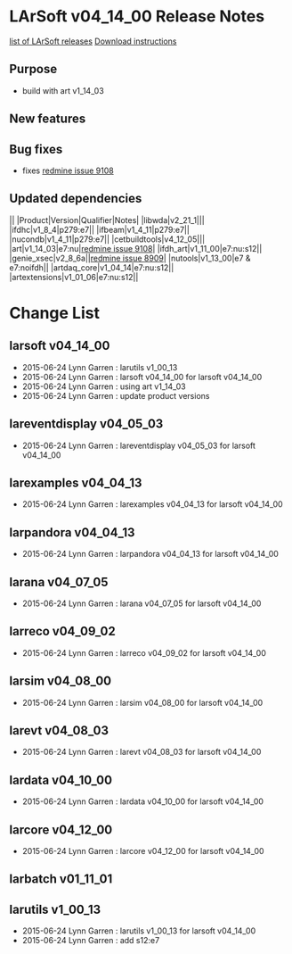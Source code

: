 LArSoft v04_14_00 Release Notes
======================================================================

[list of LArSoft releases](LArSoft_release_list)
[Download instructions](http://scisoft.fnal.gov/scisoft/bundles/larsoft/v04_14_00/larsoft-v04_14_00.html)

Purpose
--------------------

-   build with art v1_14_03

New features
------------------------------

Bug fixes
------------------------

-   fixes [redmine issue 9108](https://cdcvs.fnal.gov/redmine/issues/9108)

Updated dependencies
----------------------------------------------

||
|Product|Version|Qualifier|Notes|
|libwda|v2_21_1|||
|ifdhc|v1_8_4|p279:e7||
|ifbeam|v1_4_11|p279:e7||
|nucondb|v1_4_11|p279:e7||
|cetbuildtools|v4_12_05|||
|art|v1_14_03|e7:nu|[redmine issue 9108](https://cdcvs.fnal.gov/redmine/issues/9108)|
|ifdh_art|v1_11_00|e7:nu:s12||
|genie_xsec|v2_8_6a||[redmine issue 8909](https://cdcvs.fnal.gov/redmine/issues/8909)|
|nutools|v1_13_00|e7 & e7:noifdh||
|artdaq_core|v1_04_14|e7:nu:s12||
|artextensions|v1_01_06|e7:nu:s12||

Change List
============================

larsoft v04_14_00
------------------------------------------

-   2015-06-24 Lynn Garren : larutils v1_00_13
-   2015-06-24 Lynn Garren : larsoft v04_14_00 for larsoft v04_14_00
-   2015-06-24 Lynn Garren : using art v1_14_03
-   2015-06-24 Lynn Garren : update product versions

lareventdisplay v04_05_03
----------------------------------------------------------

-   2015-06-24 Lynn Garren : lareventdisplay v04_05_03 for larsoft v04_14_00

larexamples v04_04_13
--------------------------------------------------

-   2015-06-24 Lynn Garren : larexamples v04_04_13 for larsoft v04_14_00

larpandora v04_04_13
------------------------------------------------

-   2015-06-24 Lynn Garren : larpandora v04_04_13 for larsoft v04_14_00

larana v04_07_05
----------------------------------------

-   2015-06-24 Lynn Garren : larana v04_07_05 for larsoft v04_14_00

larreco v04_09_02
------------------------------------------

-   2015-06-24 Lynn Garren : larreco v04_09_02 for larsoft v04_14_00

larsim v04_08_00
----------------------------------------

-   2015-06-24 Lynn Garren : larsim v04_08_00 for larsoft v04_14_00

larevt v04_08_03
----------------------------------------

-   2015-06-24 Lynn Garren : larevt v04_08_03 for larsoft v04_14_00

lardata v04_10_00
------------------------------------------

-   2015-06-24 Lynn Garren : lardata v04_10_00 for larsoft v04_14_00

larcore v04_12_00
------------------------------------------

-   2015-06-24 Lynn Garren : larcore v04_12_00 for larsoft v04_14_00

larbatch v01_11_01
--------------------------------------------

larutils v1_00_13
------------------------------------------

-   2015-06-24 Lynn Garren : larutils v1_00_13 for larsoft v04_14_00
-   2015-06-24 Lynn Garren : add s12:e7
